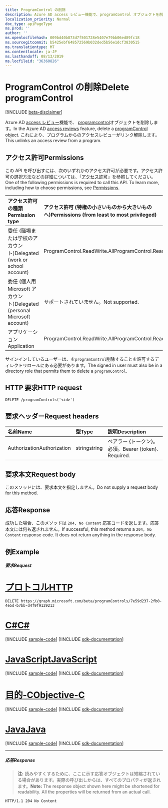 ```yaml
---
title: ProgramControl の削除
description: Azure AD access レビュー機能で、programControl オブジェクトを削除します。  これにより、プログラムからのアクセスレビューがリンク解除します。
localization_priority: Normal
doc_type: apiPageType
ms.prod: ''
author: ''
ms.openlocfilehash: 009bd40b873d7f501728e5407e79bb06ed89fc18
ms.sourcegitcommit: b5425ebf648572569b032ded5b56e1dcf3830515
ms.translationtype: MT
ms.contentlocale: ja-JP
ms.lasthandoff: 08/13/2019
ms.locfileid: "36360826"
---
```

# <a name="delete-programcontrol"></a><span data-ttu-id="c6945-104">ProgramControl の削除</span><span class="sxs-lookup"><span data-stu-id="c6945-104">Delete programControl</span></span>

[!INCLUDE [beta-disclaimer](../../includes/beta-disclaimer.md)]

<span data-ttu-id="c6945-105">Azure AD [access レビュー](../resources/accessreviews-root.md)機能で、 [programcontrol](../resources/programcontrol.md)オブジェクトを削除します。</span><span class="sxs-lookup"><span data-stu-id="c6945-105">In the Azure AD [access reviews](../resources/accessreviews-root.md) feature, delete a [programControl](../resources/programcontrol.md) object.</span></span>  <span data-ttu-id="c6945-106">これにより、プログラムからのアクセスレビューがリンク解除します。</span><span class="sxs-lookup"><span data-stu-id="c6945-106">This unlinks an access review from a program.</span></span>
## <a name="permissions"></a><span data-ttu-id="c6945-107">アクセス許可</span><span class="sxs-lookup"><span data-stu-id="c6945-107">Permissions</span></span>
<span data-ttu-id="c6945-p103">この API を呼び出すには、次のいずれかのアクセス許可が必要です。アクセス許可の選択方法などの詳細については、「[アクセス許可](/graph/permissions-reference)」を参照してください。</span><span class="sxs-lookup"><span data-stu-id="c6945-p103">One of the following permissions is required to call this API. To learn more, including how to choose permissions, see [Permissions](/graph/permissions-reference).</span></span>

|<span data-ttu-id="c6945-110">アクセス許可の種類</span><span class="sxs-lookup"><span data-stu-id="c6945-110">Permission type</span></span>                        | <span data-ttu-id="c6945-111">アクセス許可 (特権の小さいものから大きいものへ)</span><span class="sxs-lookup"><span data-stu-id="c6945-111">Permissions (from least to most privileged)</span></span>              |
|:--------------------------------------|:---------------------------------------------------------|
|<span data-ttu-id="c6945-112">委任 (職場または学校のアカウント)</span><span class="sxs-lookup"><span data-stu-id="c6945-112">Delegated (work or school account)</span></span>     | <span data-ttu-id="c6945-113">ProgramControl.ReadWrite.All</span><span class="sxs-lookup"><span data-stu-id="c6945-113">ProgramControl.ReadWrite.All</span></span>   |
|<span data-ttu-id="c6945-114">委任 (個人用 Microsoft アカウント)</span><span class="sxs-lookup"><span data-stu-id="c6945-114">Delegated (personal Microsoft account)</span></span> | <span data-ttu-id="c6945-115">サポートされていません。</span><span class="sxs-lookup"><span data-stu-id="c6945-115">Not supported.</span></span> |
|<span data-ttu-id="c6945-116">アプリケーション</span><span class="sxs-lookup"><span data-stu-id="c6945-116">Application</span></span>                            | <span data-ttu-id="c6945-117">ProgramControl.ReadWrite.All</span><span class="sxs-lookup"><span data-stu-id="c6945-117">ProgramControl.ReadWrite.All</span></span>  |

<span data-ttu-id="c6945-118">サインインしているユーザーは、を`programControl`削除することを許可するディレクトリロールにある必要があります。</span><span class="sxs-lookup"><span data-stu-id="c6945-118">The signed in user must also be in a directory role that permits them to delete a `programControl`.</span></span>

## <a name="http-request"></a><span data-ttu-id="c6945-119">HTTP 要求</span><span class="sxs-lookup"><span data-stu-id="c6945-119">HTTP request</span></span>
<!-- { "blockType": "ignored" } -->
```http
DELETE /programControls('<id>')
```
## <a name="request-headers"></a><span data-ttu-id="c6945-120">要求ヘッダー</span><span class="sxs-lookup"><span data-stu-id="c6945-120">Request headers</span></span>
| <span data-ttu-id="c6945-121">名前</span><span class="sxs-lookup"><span data-stu-id="c6945-121">Name</span></span>         | <span data-ttu-id="c6945-122">型</span><span class="sxs-lookup"><span data-stu-id="c6945-122">Type</span></span>        | <span data-ttu-id="c6945-123">説明</span><span class="sxs-lookup"><span data-stu-id="c6945-123">Description</span></span> |
|:-------------|:------------|:------------|
| <span data-ttu-id="c6945-124">Authorization</span><span class="sxs-lookup"><span data-stu-id="c6945-124">Authorization</span></span> | <span data-ttu-id="c6945-125">string</span><span class="sxs-lookup"><span data-stu-id="c6945-125">string</span></span> | <span data-ttu-id="c6945-p104">ベアラー \{トークン\}。必須。</span><span class="sxs-lookup"><span data-stu-id="c6945-p104">Bearer \{token\}. Required.</span></span> |

## <a name="request-body"></a><span data-ttu-id="c6945-128">要求本文</span><span class="sxs-lookup"><span data-stu-id="c6945-128">Request body</span></span>
<span data-ttu-id="c6945-129">このメソッドには、要求本文を指定しません。</span><span class="sxs-lookup"><span data-stu-id="c6945-129">Do not supply a request body for this method.</span></span>


## <a name="response"></a><span data-ttu-id="c6945-130">応答</span><span class="sxs-lookup"><span data-stu-id="c6945-130">Response</span></span>
<span data-ttu-id="c6945-p105">成功した場合、このメソッドは `204, No Content` 応答コードを返します。応答本文には何も返されません。</span><span class="sxs-lookup"><span data-stu-id="c6945-p105">If successful, this method returns a `204, No Content` response code. It does not return anything in the response body.</span></span>

## <a name="example"></a><span data-ttu-id="c6945-133">例</span><span class="sxs-lookup"><span data-stu-id="c6945-133">Example</span></span>
##### <a name="request"></a><span data-ttu-id="c6945-134">要求</span><span class="sxs-lookup"><span data-stu-id="c6945-134">Request</span></span>

# <a name="httptabhttp"></a>[<span data-ttu-id="c6945-135">プロトコル</span><span class="sxs-lookup"><span data-stu-id="c6945-135">HTTP</span></span>](#tab/http)
<!-- {
  "blockType": "request",
  "name": "delete_programControl"
}-->
```http
DELETE https://graph.microsoft.com/beta/programControls/7e59d237-2fb0-4e5d-b7bb-d4f9f9129213
```
# <a name="ctabcsharp"></a>[<span data-ttu-id="c6945-136">C#</span><span class="sxs-lookup"><span data-stu-id="c6945-136">C#</span></span>](#tab/csharp)
[!INCLUDE [sample-code](../includes/snippets/csharp/delete-programcontrol-csharp-snippets.md)]
[!INCLUDE [sdk-documentation](../includes/snippets/snippets-sdk-documentation-link.md)]

# <a name="javascripttabjavascript"></a>[<span data-ttu-id="c6945-137">JavaScript</span><span class="sxs-lookup"><span data-stu-id="c6945-137">JavaScript</span></span>](#tab/javascript)
[!INCLUDE [sample-code](../includes/snippets/javascript/delete-programcontrol-javascript-snippets.md)]
[!INCLUDE [sdk-documentation](../includes/snippets/snippets-sdk-documentation-link.md)]

# <a name="objective-ctabobjc"></a>[<span data-ttu-id="c6945-138">目的-C</span><span class="sxs-lookup"><span data-stu-id="c6945-138">Objective-C</span></span>](#tab/objc)
[!INCLUDE [sample-code](../includes/snippets/objc/delete-programcontrol-objc-snippets.md)]
[!INCLUDE [sdk-documentation](../includes/snippets/snippets-sdk-documentation-link.md)]

# <a name="javatabjava"></a>[<span data-ttu-id="c6945-139">Java</span><span class="sxs-lookup"><span data-stu-id="c6945-139">Java</span></span>](#tab/java)
[!INCLUDE [sample-code](../includes/snippets/java/delete-programcontrol-java-snippets.md)]
[!INCLUDE [sdk-documentation](../includes/snippets/snippets-sdk-documentation-link.md)]

---

##### <a name="response"></a><span data-ttu-id="c6945-140">応答</span><span class="sxs-lookup"><span data-stu-id="c6945-140">Response</span></span>
><span data-ttu-id="c6945-p106">**注:** 読みやすくするために、ここに示す応答オブジェクトは短縮されている場合があります。実際の呼び出しからは、すべてのプロパティが返されます。</span><span class="sxs-lookup"><span data-stu-id="c6945-p106">**Note:** The response object shown here might be shortened for readability. All the properties will be returned from an actual call.</span></span>
<!-- {
  "blockType": "response",
  "truncated": true
} -->
```http
HTTP/1.1 204 No Content
```

<!-- uuid: 8fcb5dbc-d5aa-4681-8e31-b001d5168d79
2017-06-25 00:00:01 UTC -->
<!--
{
  "type": "#page.annotation",
  "description": "Delete programControl",
  "keywords": "",
  "section": "documentation",
  "tocPath": "",
  "suppressions": [
  ]
}
-->
